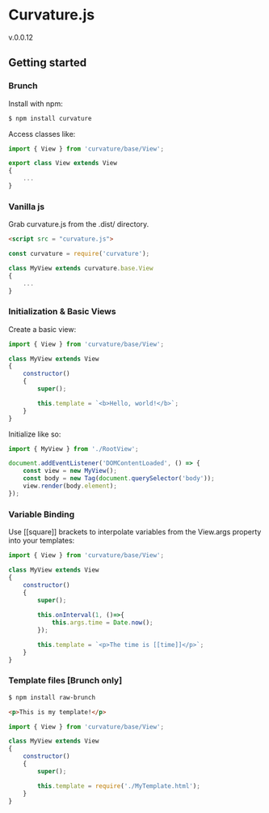 # Curvature.js

v.0.0.12

## Getting started

### Brunch

Install with npm:

```sh
$ npm install curvature
```

Access classes like:

```javascript
import { View } from 'curvature/base/View';

export class View extends View
{
    ...
}
```

### Vanilla js

Grab curvature.js from the .dist/ directory.

```html
<script src = "curvature.js">
```

```javascript
const curvature = require('curvature');

class MyView extends curvature.base.View
{
    ...
}
```

### Initialization & Basic Views

Create a basic view:

```javascript
import { View } from 'curvature/base/View';

class MyView extends View
{
    constructor()
    {  
        super();

        this.template = `<b>Hello, world!</b>`;
    }
}
```

Initialize like so:

```javascript
import { MyView } from './RootView';

document.addEventListener('DOMContentLoaded', () => {
	const view = new MyView();
	const body = new Tag(document.querySelector('body'));
	view.render(body.element);
});

```

### Variable Binding

Use [[square]] brackets to interpolate variables from the View.args property into your templates:

```javascript
import { View } from 'curvature/base/View';

class MyView extends View
{
    constructor()
    {  
        super();
        
        this.onInterval(1, ()=>{
            this.args.time = Date.now();
        });

        this.template = `<p>The time is [[time]]</p>`;
    }
}
```

### Template files \[Brunch only\]

```sh
$ npm install raw-brunch
```

```html
<p>This is my template!</p>
```

```javascript
import { View } from 'curvature/base/View';

class MyView extends View
{
    constructor()
    {  
        super();

        this.template = require('./MyTemplate.html');
    }
}
```















